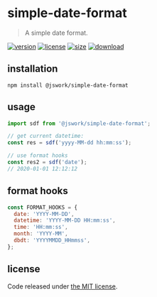 # simple-date-format
> A simple date format.

[![version][version-image]][version-url]
[![license][license-image]][license-url]
[![size][size-image]][size-url]
[![download][download-image]][download-url]

## installation
```shell
npm install @jswork/simple-date-format
```

## usage
```js
import sdf from '@jswork/simple-date-format';

// get current datetime:
const res = sdf('yyyy-MM-dd hh:mm:ss');

// use format hooks
const res2 = sdf('date');
// 2020-01-01 12:12:12
```

## format hooks
```js
const FORMAT_HOOKS = {
  date: 'YYYY-MM-DD',
  datetime: 'YYYY-MM-DD HH:mm:ss',
  time: 'HH:mm:ss',
  month: 'YYYY-MM',
  dbdt: 'YYYYMMDD_HHmmss',
};
```

## license
Code released under [the MIT license](https://github.com/afeiship/simple-date-format/blob/master/LICENSE.txt).

[version-image]: https://img.shields.io/npm/v/@jswork/simple-date-format
[version-url]: https://npmjs.org/package/@jswork/simple-date-format

[license-image]: https://img.shields.io/npm/l/@jswork/simple-date-format
[license-url]: https://github.com/afeiship/simple-date-format/blob/master/LICENSE.txt

[size-image]: https://img.shields.io/bundlephobia/minzip/@jswork/simple-date-format
[size-url]: https://github.com/afeiship/simple-date-format/blob/master/dist/simple-date-format.min.js

[download-image]: https://img.shields.io/npm/dm/@jswork/simple-date-format
[download-url]: https://www.npmjs.com/package/@jswork/simple-date-format
